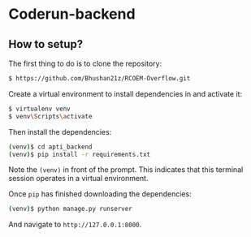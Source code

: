 # Coderun-backend

## How to setup?

The first thing to do is to clone the repository:

```sh
$ https://github.com/Bhushan21z/RCOEM-Overflow.git
```

Create a virtual environment to install dependencies in and activate it:

```sh
$ virtualenv venv
$ venv\Scripts\activate
```

Then install the dependencies:

```sh
(venv)$ cd apti_backend
(venv)$ pip install -r requirements.txt
```
Note the `(venv)` in front of the prompt. This indicates that this terminal
session operates in a virtual environment.

Once `pip` has finished downloading the dependencies:
```sh
(venv)$ python manage.py runserver
```
And navigate to `http://127.0.0.1:8000`.
